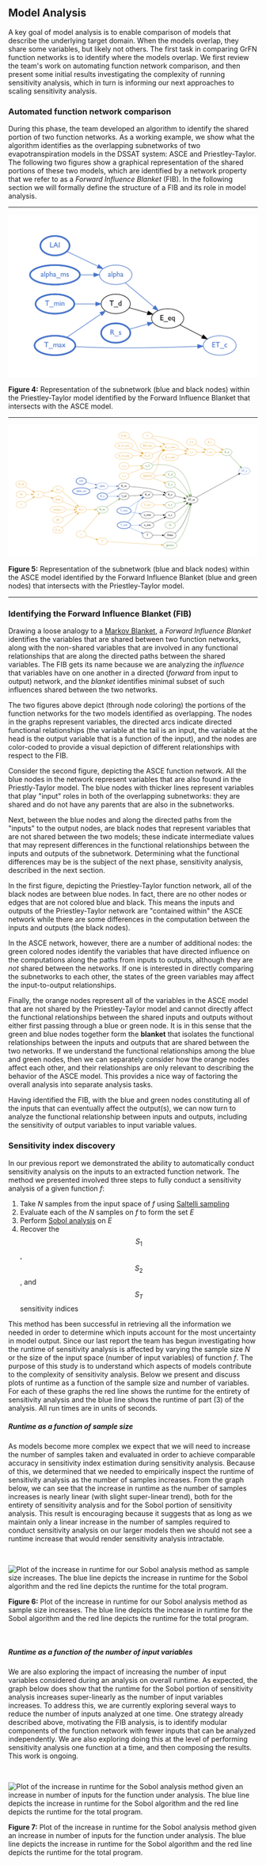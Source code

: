 ## Model Analysis

A key goal of model analysis is to enable comparison of models that describe the underlying target domain. When the models overlap, they share some variables, but likely not others. The first task in comparing GrFN function networks is to identify where the models overlap. We first review the team's work on automating function network comparison, and then present some initial results investigating the complexity of running sensitivity analysis, which in turn is informing our next approaches to scaling sensitivity analysis.

### Automated function network comparison

During this phase, the team developed an algorithm to identify the shared portion of
two function networks. As a working example, we show what the algorithm identifies as the overlapping subnetworks of two evapotranspiration models in the DSSAT system: ASCE and Priestley-Taylor.
The following two figures show a graphical representation of the shared portions of these two models, which are identified by a network property that we refer to as a _Forward Influence Blanket_ (FIB). In the following section we will formally define the structure of a FIB and its role in model analysis.

---

![Representation of the subnetwork within the Priestley-Taylor model identified by the Forward Influence Blanket that intersects with the ASCE model](figs/full-pt-cmb.png)

**Figure 4:** Representation of the subnetwork (blue and black nodes) within the Priestley-Taylor model identified by the Forward Influence Blanket that intersects with the ASCE model.
<br>

---

![Representation of the subnetwork within the ASCE model identified by the Forward Influence Blanket that intersects with the Priestley-Taylor model](figs/full-asce-cmb.png)

**Figure 5:** Representation of the subnetwork (blue and black nodes) within the ASCE model identified by the Forward Influence Blanket (blue and green nodes) that intersects with the Priestley-Taylor model.
<br>

---

### Identifying the Forward Influence Blanket (FIB)

Drawing a loose analogy to a [Markov Blanket](https://en.wikipedia.org/wiki/Markov_blanket), a _Forward Influence Blanket_ identifies the variables that are shared between two function networks, along with the non-shared variables that are involved in any functional relationships that are along the directed paths between the shared variables. The FIB gets its name because we are analyzing the _influence_ that variables have on one another in a directed (_forward_ from input to output) network, and the _blanket_ identifies minimal subset of such influences shared between the two networks.

The two figures above depict (through node coloring) the portions of the function networks for the two models identified as overlapping. The nodes in the graphs represent variables, the directed arcs indicate directed functional relationships (the variable at the tail is an input, the variable at the head is the output variable that is a function of the input), and the nodes are color-coded to provide a visual depiction of different relationships with respect to the FIB. 

Consider the second figure, depicting the ASCE function network. All the blue nodes in the network represent variables that are also found in the Priestly-Taylor model. The blue nodes with thicker lines represent variables that play \"input\" roles in both of the overlapping subnetworks: they are shared and do not have any parents that are also in the subnetworks.

Next, between the blue nodes and along the directed paths from the \"inputs\" to the output nodes, are black nodes that represent variables that are not shared between the two models; these indicate intermediate values that may represent differences in the functional relationships between the inputs and outputs of the subnetwork. Determining what the functional differences may be is the subject of the next phase, sensitivity analysis, described in the next section.

In the first figure, depicting the Priestley-Taylor function network, all of the black nodes are between blue nodes. In fact, there are no other nodes or edges that are not colored blue and black. This means the inputs and outputs of the Priestley-Taylor network are \"contained within\" the ASCE network while there are some differences in the computation between the inputs and outputs (the black nodes).

In the ASCE network, however, there are a number of additional nodes: the green colored nodes identify the variables that have directed influence on the computations along the paths from inputs to outputs, although they are _not_ shared between the networks. If one is interested in directly comparing the subnetworks to each other, the states of the green variables may affect the input-to-output relationships.

Finally, the orange nodes represent all of the variables in the ASCE model that are not shared by the Priestley-Taylor model and cannot directly affect the functional relationships between the shared inputs and outputs without either first passing through a blue or green node. It is in this sense that the green and blue nodes together form the **blanket** that isolates the functional relationships between the inputs and outputs that are shared between the two networks. If we understand the functional relationships among the blue and green nodes, then we can separately consider how the orange nodes affect each other, and their relationships are only relevant to describing the behavior of the ASCE model. This provides a nice way of factoring the overall analysis into separate analysis tasks.

Having identified the FIB, with the blue and green nodes constituting all of the inputs that can eventually affect the output(s), we can now turn to analyze the functional relationship between inputs and outputs, including the sensitivity of output variables to input variable values.

### Sensitivity index discovery

In our previous report we demonstrated the ability to automatically
conduct sensitivity analysis on the inputs to an
extracted function network. The method we presented involved three
steps to fully conduct a sensitivity analysis of a given function *f*:

1. Take *N* samples from the input space of *f* using [Saltelli sampling](https://en.wikipedia.org/wiki/Variance-based_sensitivity_analysis)
2. Evaluate each of the *N* samples on *f* to form the set *E*
3. Perform [Sobol analysis](https://en.wikipedia.org/wiki/Variance-based_sensitivity_analysis) on *E*
4. Recover the $$S_1$$, $$S_2$$, and $$S_T$$ sensitivity indices

This method has been successful in retrieving all the information we
needed in order to determine which inputs account for the most
uncertainty in model output. Since our last report the team has begun
investigating how the runtime of sensitivity analysis is affected
by varying the sample size *N* or the size of the input space (number of input variables) of function *f*. The purpose of this study is to understand which aspects of models contribute to the complexity of sensitivity analysis.
Below we present and discuss plots of runtime as a function of
the sample size and number of variables. For each of these graphs the red
line shows the runtime for the entirety of sensitivity analysis and the
blue line shows the runtime of part (3) of the analysis. All run times are in units of seconds.

##### Runtime as a function of sample size

As models become more complex we expect that we will need to
increase the number of samples taken and evaluated in order to achieve
comparable accuracy in sensitivity index estimation during
sensitivity analysis. Because of this, we determined that we needed to
empirically inspect the runtime of sensitivity analysis as the number of
samples increases. From the graph below, we can see that the increase in
runtime as the number of samples increases is nearly linear 
(with slight super-linear trend), both for
the entirety of sensitivity analysis and for the Sobol portion of
sensitivity analysis. This result is encouraging because it suggests that
as long as we maintain only a linear increase in the number of samples
required to conduct sensitivity analysis on our larger models then we
should not see a runtime increase that would render sensitivity analysis
intractable.

<br>

![Plot of the increase in runtime for our Sobol
analysis method as sample size increases. The blue line depicts
the increase in runtime for the Sobol algorithm and the red line depicts
the runtime for the total program.](figs/sa_samples_vs_runtime.png)

**Figure 6:** Plot of the increase in runtime for our Sobol
analysis method as sample size increases. The blue line depicts
the increase in runtime for the Sobol algorithm and the red line depicts
the runtime for the total program.

<br>

##### Runtime as a function of the number of input variables

We are also exploring the impact of increasing the number of input variables considered during an analysis on overall runtime.
As expected, the graph below does show that the runtime for the Sobol portion of sensitivity analysis increases super-linearly as the number of input variables increases. To address this, we are currently exploring several ways to reduce the number of inputs analyzed at one time.
One strategy already described above, motivating the FIB analysis, is to identify modular components of the function network with fewer inputs that can be analyzed independently. We are also exploring doing this at the level of performing sensitivity analysis one function at a time, and then composing the results. This work is ongoing.

<br> 

![Plot of the increase in runtime for the Sobol analysis
method given an increase in number of inputs for the function under
analysis. The blue line depicts the increase in runtime for the Sobol
algorithm and the red line depicts the runtime for the total
program.](figs/sa_inputs_vs_runtime.png)

**Figure 7:** Plot of the increase in runtime for the Sobol
analysis method given an increase in number of inputs for the function
under analysis. The blue line depicts the increase in runtime for the
Sobol algorithm and the red line depicts the runtime for the total
program.

<br>
